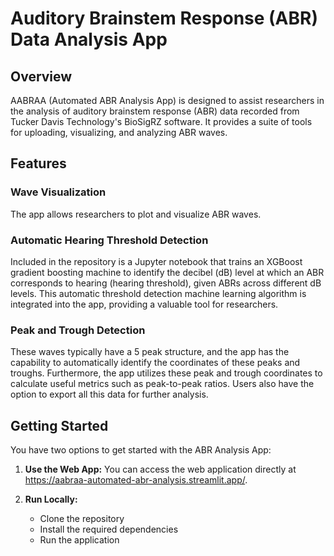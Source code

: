 # Auditory Brainstem Response (ABR) Data Analysis App

## Overview
AABRAA (Automated ABR Analysis App) is designed to assist researchers in the analysis of auditory brainstem response (ABR) data recorded from Tucker Davis Technology's BioSigRZ software. It provides a suite of tools for uploading, visualizing, and analyzing ABR waves.

## Features

### Wave Visualization
The app allows researchers to plot and visualize ABR waves. 

### Automatic Hearing Threshold Detection
Included in the repository is a Jupyter notebook that trains an XGBoost gradient boosting machine to identify the decibel (dB) level at which an ABR corresponds to hearing (hearing threshold), given ABRs across different dB levels. This automatic threshold detection machine learning algorithm is integrated into the app, providing a valuable tool for researchers.

### Peak and Trough Detection
These waves typically have a 5 peak structure, and the app has the capability to automatically identify the coordinates of these peaks and troughs. Furthermore, the app utilizes these peak and trough coordinates to calculate useful metrics such as peak-to-peak ratios. Users also have the option to export all this data for further analysis.

## Getting Started

You have two options to get started with the ABR Analysis App:

1. **Use the Web App:** You can access the web application directly at https://aabraa-automated-abr-analysis.streamlit.app/.

2. **Run Locally:**
    - Clone the repository
    - Install the required dependencies
    - Run the application
